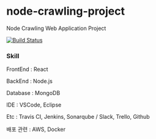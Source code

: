 # node-crawling-project

Node Crawling Web Application Project

[![Build Status](https://travis-ci.com/sehajyang/node-crawling-project.svg?branch=master)](https://travis-ci.com/sehajyang/node-crawling-project)
 
 ### Skill
 
 FrontEnd : React
 
 BackEnd  : Node.js
 
 Database : MongoDB
 
 IDE : VSCode, Eclipse
 
 Etc : Travis CI, Jenkins, Sonarqube / Slack, Trello, Github
 
 배포 관련 : AWS, Docker
